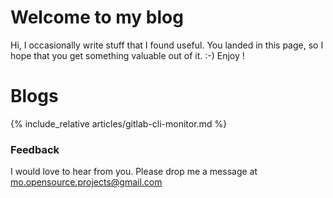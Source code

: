 # Welcome to my blog

Hi, I occasionally write stuff that I found useful. You landed in this page, so I hope that you get something valuable out of it. :-) Enjoy !  

# Blogs

{% include_relative articles/gitlab-cli-monitor.md %}

### Feedback

I would love to hear from you. Please drop me a message at mo.opensource.projects@gmail.com
